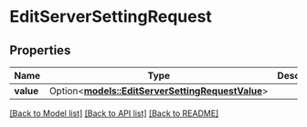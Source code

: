 # EditServerSettingRequest

## Properties

Name | Type | Description | Notes
------------ | ------------- | ------------- | -------------
**value** | Option<[**models::EditServerSettingRequestValue**](editServerSetting_request_value.md)> |  | [optional]

[[Back to Model list]](../README.md#documentation-for-models) [[Back to API list]](../README.md#documentation-for-api-endpoints) [[Back to README]](../README.md)


